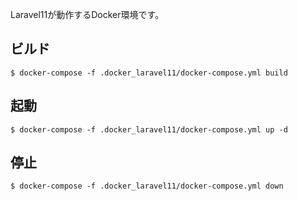 Laravel11が動作するDocker環境です。

## ビルド

```shell
$ docker-compose -f .docker_laravel11/docker-compose.yml build
```

## 起動

```shell
$ docker-compose -f .docker_laravel11/docker-compose.yml up -d
```

## 停止

```shell
$ docker-compose -f .docker_laravel11/docker-compose.yml down
```

